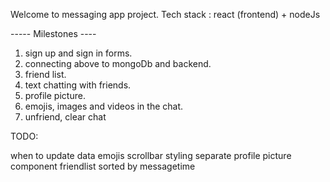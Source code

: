Welcome to messaging app project.
Tech stack : react (frontend) + nodeJs

----- Milestones ----

1. sign up and sign in forms.
2. connecting above to mongoDb and backend.
3. friend list.
4. text chatting with friends.
5. profile picture.
6. emojis, images and videos in the chat.
7. unfriend, clear chat

TODO:

when to update data
emojis
scrollbar styling
separate profile picture component
friendlist sorted by messagetime